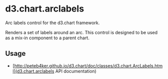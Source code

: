 # d3.chart.arclabels

Arc labels control for the d3.chart framework.

Renders a set of labels around an arc. This control is
designed to be used as a mix-in component to a parent
chart. 

## Usage

* [http://peteb4ker.github.io/d3.chart/doc/classes/d3.chart.ArcLabels.html](d3.chart.arclabels API documentation)